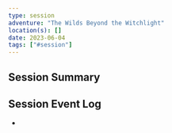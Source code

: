 ```yaml
---
type: session
adventure: "The Wilds Beyond the Witchlight"
location(s): []
date: 2023-06-04
tags: ["#session"]
---
```


## Session Summary

## Session Event Log

- 
